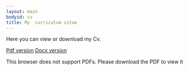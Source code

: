 ```yaml
---
layout: main
bodyid: cv
title: My  curriculum vitae
---
```


Here you can view or download my Cv.

<a href="{{ site.url }}/assets/cv/MingLee-CV.pdf">Pdf version</a>
<a href="{{ site.url }}/assets/cv/MingLee-CV.docx">Docx version</a>

<object data="{{ site.url }}/assets/cv/MingLee-CV.pdf" type="application/pdf" width="100%" height="100%">
   This browser does not support PDFs. Please download the PDF to view it</p>
</object>